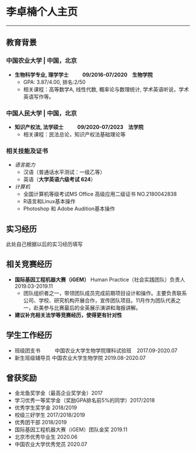# 李卓楠个人主页
---
## 教育背景
### 中国农业大学 | 中国，北京
- **生物科学专业, 理学学士 &emsp; &emsp; 09/2016-07/2020 &ensp; 生物学院**
  - GPA: 3.87/4.00, 排名:2/50
  - 相关课程：高等数学A, 线性代数, 概率论与数理统计, 学术英语听说，学术英语写作等。

### 中国人民大学 | 中国，北京
- **知识产权法, 法学硕士 &emsp; &emsp; 09/2020-07/2023 &ensp; 法学院**
  - 相关课程：民法总论，知识产权法基础理论等

### 相关技能及证书
- *语言能力*
  - 汉语（普通话水平测试：一级乙等）
  - 英语（**大学英语六级考试 624**）
- *计算机*
  - 全国计算机等级考试MS Office 高级应用二级证书 NO.2180042838 
  - R语言和Linux基本操作
  - Photoshop 和 Adobe Audition基本操作

## 实习经历
此处自己根据以后的实习经历填写

## 相关竞赛经历
- **国际基因工程机器大赛（iGEM）**  Human Practice（社会实践团队）负责人 2019.03-2019.11
  - 团队组织者之一，带领团队成员完成前期项目设计和操作。主要负责联系公司、学校、研究机构开展合作，宣传团队项目。11月作为团队代表之一，赴美参与比赛最后的全英展示演讲和海报讲解。
- **建议补充相关法学等竞赛经历，使得更有针对性**

## 学生工作经历
- 班级团支书 &emsp; &emsp; 中国农业大学生物学院理科试验班 &ensp; 2017.09-2020.07
- 新生班级辅导员  中国农业大学生物学院 2019.08-2020.07

## 曾获奖励
- 金龙鱼奖学金（最高企业奖学金）2017
- 学习优秀一等奖学金（奖励GPA排名前5%的同学）2017/2018
- 优秀学生奖学金 2018/2019
- 校级三好学生 2017/2018/2019
- 优秀团干部 2018/2019
- 国际基因工程机器大赛（iGEM）团队金奖 2019.11
- 北京市优秀毕业生 2020.06
- 中国农业大学优秀党员 2020.07
